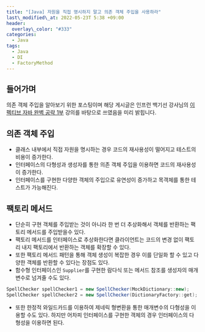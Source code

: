 ```yaml
---
title: "[Java] 자원을 직접 명시하지 말고 의존 객체 주입을 사용하라"
last\_modified\_at: 2022-05-23T 5:38 +09:00
header:
  overlay\_color: "#333"
categories:
  - Java
tags:
  - Java
  - DI
  - FactoryMethod
---
```

## 들어가며
의존 객체 주입을 알아보기 위한 포스팅이며 해당 게시글은 인프런 백기선 강사님의 [이펙티브 자바 완벽 공략 1부](https://www.inflearn.com/course/이펙티브-자바-1/dashboard) 강의를 바탕으로 쓰였음을 미리 밝힙니다.

## 의존 객체 주입
- 클래스 내부에서 직접 자원을 명시하는 경우 코드의 재사용성이 떨어지고 테스트의 비용이 증가한다.
- 인터페이스의 다형성과 생성자를 통한 의존 객체 주입을 이용하면 코드의 재사용성이 증가한다.
- 인터페이스를 구현한 다양한 객체의 주입으로 유연성이 증가하고 목객체를 통한 테스트가 가능해진다.

## 팩토리 메서드
- 단순히 구현 객체를 주입받는 것이 아니라 한 번 더 추상화해서 객체를 반환하는 팩토리 메서드를 주입받을수 있다.
- 팩토리 메서드를 인터페이스로 추상화한다면 클라이언트는 코드의 변경 없이 팩토리 내지 팩토리에서 반환하는 객체를 확장할 수 있다.
- 또한 팩토리 메서드 패턴을 통해 객체 생성이 복잡한 경우 이를 단일화 할 수 있고 다양한 객체를 반환할 수 있다는 장점도 있다.
- 함수형 인터페이스인 `Supplier`를 구현한 람다식 또는 메서드 참조를 생성자의 매개변수로 넘겨줄 수도 있다.

```java
SpellChecker spellChecker1 = new SpellChecker(MockDictionary::new);
SpellChecker spellChecker2 = new SpellChecker(DictionaryFactory::get);
```
- 또한 한정적 와일드카드를 이용하여 제네릭 형변환을 통한 매개변수의 다형성을 이용할 수도 있다. 하지만 어차피 인터페이스를 구현한 객체의 경우 인터페이스의 다형성을 이용하면 된다.